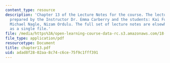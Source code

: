 ```yaml
---
content_type: resource
description: 'Chapter 13 of the Lecture Notes for the course. The lecture notes were
  prepared by the Instructor Dr. Emma Carberry and the students: Kai Fung, David Glasser,
  Michael Nagle, Nizam Ordulu. The full set of lecture notes are elsewhere available
  as a single file.'
file: /media/https%3A/open-learning-course-data-rc.s3.amazonaws.com/18-994-seminar-in-geometry-fall-2004/adad8f2802aa8c74c6ce75f9c1fff391_chapter13.pdf
file_type: application/pdf
resourcetype: Document
title: chapter13.pdf
uid: adad8f28-02aa-8c74-c6ce-75f9c1fff391
---
```


